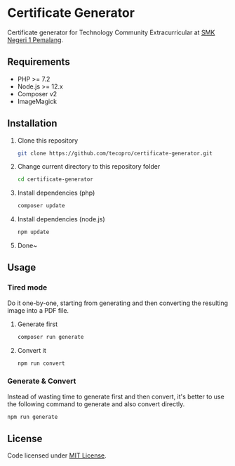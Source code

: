 # Certificate Generator

Certificate generator for Technology Community Extracurricular at [SMK Negeri 1 Pemalang](https://github.com/smkn1pml).

## Requirements

- PHP >= 7.2
- Node.js >= 12.x
- Composer v2
- ImageMagick

## Installation

1. Clone this repository
   ```bash
   git clone https://github.com/tecopro/certificate-generator.git
   ```

2. Change current directory to this repository folder
   ```bash
   cd certificate-generator
   ```

3. Install dependencies (php)
   ```bash
   composer update
   ```

4. Install dependencies (node.js)
   ```bash
   npm update
   ```

5. Done~

## Usage

### Tired mode

Do it one-by-one, starting from generating and then converting the resulting image into a PDF file.

1. Generate first
   ```bash
   composer run generate
   ```

2. Convert it
   ```bash
   npm run convert
   ```

### Generate & Convert

Instead of wasting time to generate first and then convert, it's better to use the following command to generate and also convert directly.

```bash
npm run generate
```

## License

Code licensed under [MIT License](./LICENSE).
